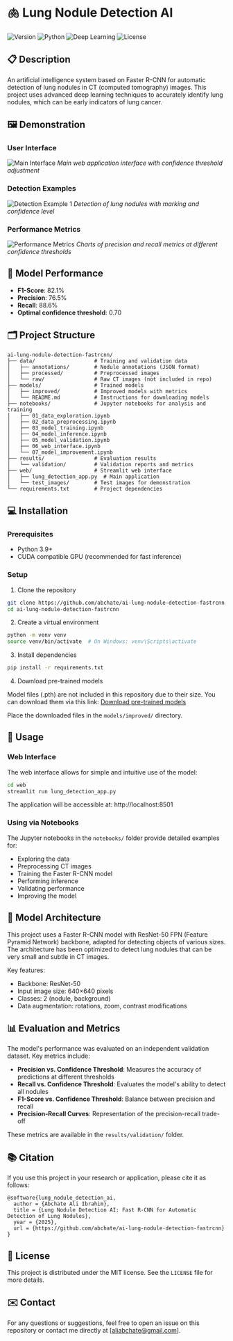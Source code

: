 # 🫁 Lung Nodule Detection AI

![Version](https://img.shields.io/badge/version-2.0%20Advanced-blue)
![Python](https://img.shields.io/badge/python-3.9-green)
![Deep Learning](https://img.shields.io/badge/deep%20learning-PyTorch-orange)
![License](https://img.shields.io/badge/license-MIT-lightgrey)

## 📋 Description

An artificial intelligence system based on Faster R-CNN for automatic detection of lung nodules in CT (computed tomography) images. This project uses advanced deep learning techniques to accurately identify lung nodules, which can be early indicators of lung cancer.

## 🖼️ Demonstration

### User Interface
![Main Interface](web/test_images/capture_site_1.png)
*Main web application interface with confidence threshold adjustment*

### Detection Examples
![Detection Example 1](web/test_images/capture_site_2.png)
*Detection of lung nodules with marking and confidence level*

### Performance Metrics
![Performance Metrics](results/validation/detection_metrics.png)
*Charts of precision and recall metrics at different confidence thresholds*

## 🚀 Model Performance

- **F1-Score**: 82.1%
- **Precision**: 76.5%
- **Recall**: 88.6%
- **Optimal confidence threshold**: 0.70

## 🗂️ Project Structure

```
ai-lung-nodule-detection-fastrcnn/
├── data/                   # Training and validation data
│   ├── annotations/        # Nodule annotations (JSON format)
│   ├── processed/          # Preprocessed images
│   └── raw/                # Raw CT images (not included in repo)
├── models/                 # Trained models
│   ├── improved/           # Improved models with metrics
│   └── README.md           # Instructions for downloading models
├── notebooks/              # Jupyter notebooks for analysis and training
│   ├── 01_data_exploration.ipynb
│   ├── 02_data_preprocessing.ipynb
│   ├── 03_model_training.ipynb
│   ├── 04_model_inference.ipynb
│   ├── 05_model_validation.ipynb
│   ├── 06_web_interface.ipynb
│   └── 07_model_improvement.ipynb
├── results/                # Evaluation results
│   └── validation/         # Validation reports and metrics
├── web/                    # Streamlit web interface
│   ├── lung_detection_app.py  # Main application
│   └── test_images/        # Test images for demonstration
└── requirements.txt        # Project dependencies
```

## 💻 Installation

### Prerequisites
- Python 3.9+
- CUDA compatible GPU (recommended for fast inference)

### Setup

1. Clone the repository
```bash
git clone https://github.com/abchate/ai-lung-nodule-detection-fastrcnn.git
cd ai-lung-nodule-detection-fastrcnn
```

2. Create a virtual environment
```bash
python -m venv venv
source venv/bin/activate  # On Windows: venv\Scripts\activate
```

3. Install dependencies
```bash
pip install -r requirements.txt
```

4. Download pre-trained models

Model files (.pth) are not included in this repository due to their size. You can download them via this link:
[Download pre-trained models](https://huggingface.co/models/abchate/lung-nodule-detection)

Place the downloaded files in the `models/improved/` directory.

## 🔧 Usage

### Web Interface

The web interface allows for simple and intuitive use of the model:

```bash
cd web
streamlit run lung_detection_app.py
```

The application will be accessible at: http://localhost:8501

### Using via Notebooks

The Jupyter notebooks in the `notebooks/` folder provide detailed examples for:
- Exploring the data
- Preprocessing CT images
- Training the Faster R-CNN model
- Performing inference
- Validating performance
- Improving the model

## 🧠 Model Architecture

This project uses a Faster R-CNN model with ResNet-50 FPN (Feature Pyramid Network) backbone, adapted for detecting objects of various sizes. The architecture has been optimized to detect lung nodules that can be very small and subtle in CT images.

Key features:
- Backbone: ResNet-50
- Input image size: 640×640 pixels
- Classes: 2 (nodule, background)
- Data augmentation: rotations, zoom, contrast modifications

## 📊 Evaluation and Metrics

The model's performance was evaluated on an independent validation dataset. Key metrics include:

- **Precision vs. Confidence Threshold**: Measures the accuracy of predictions at different thresholds
- **Recall vs. Confidence Threshold**: Evaluates the model's ability to detect all nodules
- **F1-Score vs. Confidence Threshold**: Balance between precision and recall
- **Precision-Recall Curves**: Representation of the precision-recall trade-off

These metrics are available in the `results/validation/` folder.

## 📚 Citation

If you use this project in your research or application, please cite it as follows:

```
@software{lung_nodule_detection_ai,
  author = {Abchate Ali Ibrahim},
  title = {Lung Nodule Detection AI: Fast R-CNN for Automatic Detection of Lung Nodules},
  year = {2025},
  url = {https://github.com/abchate/ai-lung-nodule-detection-fastrcnn}
}
```

## 📝 License

This project is distributed under the MIT license. See the `LICENSE` file for more details.

## ✉️ Contact

For any questions or suggestions, feel free to open an issue on this repository or contact me directly at [aliabchate@gmail.com].
